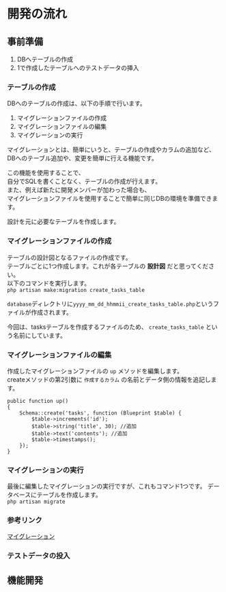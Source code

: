 # 開発の流れ

## 事前準備
1. DBへテーブルの作成
2. 1で作成したテーブルへのテストデータの挿入

### テーブルの作成
DBへのテーブルの作成は、以下の手順で行います。  
1. マイグレーションファイルの作成
2. マイグレーションファイルの編集
3. マイグレーションの実行  

マイグレーションとは、簡単にいうと、テーブルの作成やカラムの追加など、  
DBへのテーブル追加や、変更を簡単に行える機能です。  

この機能を使用することで、  
自分でSQLを書くことなく、テーブルの作成が行えます。  
また、例えば新たに開発メンバーが加わった場合も、  
マイグレーションファイルを使用することで簡単に同じDBの環境を準備できます。  

設計を元に必要なテーブルを作成します。  

### マイグレーションファイルの作成  
テーブルの設計図となるファイルの作成です。  
テーブルごとに1つ作成します。これが各テーブルの **設計図** だと思ってください。  
以下のコマンドを実行します。  
`php artisan make:migration create_tasks_table`  

`database`ディレクトリに`yyyy_mm_dd_hhmmii_create_tasks_table.php`というファイルが作成されます。  

今回は、tasksテーブルを作成するファイルのため、 `create_tasks_table` という名前にしています。   


### マイグレーションファイルの編集  
作成したマイグレーションファイルの `up` メソッドを編集します。  
createメソッドの第2引数に `作成するカラム` の名前とデータ側の情報を追記します。  
```
public function up()
{
    Schema::create('tasks', function (Blueprint $table) {
        $table->increments('id'); 
        $table->string('title', 30); //追加
        $table->text('contents'); //追加
        $table->timestamps();
    });
}
```


### マイグレーションの実行
最後に編集したマイグレーションの実行ですが、これもコマンド1つです。 
データベースにテーブルを作成します。   
`php artisan migrate`

### 参考リンク
[マイグレーション](https://readouble.com/laravel/6.x/ja/migrations.html)  

### テストデータの投入

## 機能開発